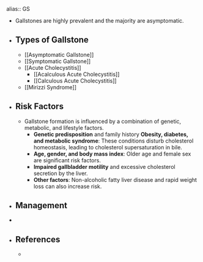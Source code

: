 alias:: GS

- Gallstones are highly prevalent and the majority are asymptomatic.
- ## Types of Gallstone
	- [[Asymptomatic Gallstone]]
	- [[Symptomatic Gallstone]]
	- [[Acute Cholecystitis]]
		- [[Acalculous Acute Cholecystitis]]
		- [[Calculous Acute Cholecystitis]]
	- [[Mirizzi Syndrome]]
- ## Risk Factors
	- Gallstone formation is influenced by a combination of genetic, metabolic, and lifestyle factors.
		- **Genetic predisposition** and family history
		  **Obesity, diabetes, and metabolic syndrome**: These conditions disturb cholesterol homeostasis, leading to cholesterol supersaturation in bile.
		- **Age, gender, and body mass index**: Older age and female sex are significant risk factors.
		- **Impaired gallbladder motility** and excessive cholesterol secretion by the liver.
		- **Other factors**: Non-alcoholic fatty liver disease and rapid weight loss can also increase risk.
- ## Management
-
- ## References
	-